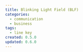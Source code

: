 ```yaml
---
title: Blinking Light Field (BLF)
categories:
  - communication
  - business
tags:
  - line key
created: 0.5.0
updated: 0.6.0
---
```

